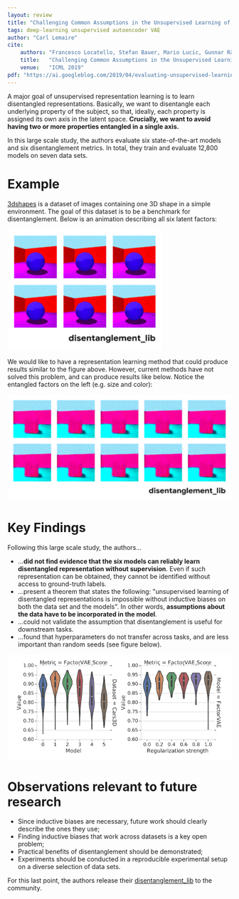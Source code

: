 ```yaml
---
layout: review
title: "Challenging Common Assumptions in the Unsupervised Learning of Disentangled Representations"
tags: deep-learning unsupervised autoencoder VAE
author: "Carl Lemaire"
cite:
    authors: "Francesco Locatello, Stefan Bauer, Mario Lucic, Gunnar Rätsch, Sylvain Gelly, Bernhard Schölkopf, Olivier Bachem"
    title:   "Challenging Common Assumptions in the Unsupervised Learning of Disentangled Representations"
    venue:   "ICML 2019"
pdf: "https://ai.googleblog.com/2019/04/evaluating-unsupervised-learning-of.html"
---
```


A major goal of unsupervised representation learning is to learn disentangled representations. Basically, we want to disentangle each underlying property of the subject, so that, ideally, each property is assigned its own axis in the latent space. **Crucially, we want to avoid having two or more properties entangled in a single axis.**

In this large scale study, the authors evaluate six state-of-the-art models and six disentanglement metrics. In total, they train and evaluate 12,800 models on seven data sets.

# Example

[3dshapes](https://github.com/deepmind/3d-shapes) is a dataset of images containing one 3D shape in a simple environment. The goal of this dataset is to be a benchmark for disentanglement. Below is an animation describing all six latent factors:

![](/article/images/unsupervised-disentanglement/ground-truth-imagemagick+coalesce.gif)

We would like to have a representation learning method that could produce results similar to the figure above. However, current methods have not solved this problem, and can produce results like below. Notice the entangled factors on the left (e.g. size and color):

![](/article/images/unsupervised-disentanglement/disentanglement-out.gif)

# Key Findings

Following this large scale study, the authors...

* ...**did not find evidence that the six models can reliably learn disentangled representation without supervision**. Even if such representation can be obtained, they cannot be identified without access to ground-truth labels.
* ...present a theorem that states the following: "unsupervised learning of disentangled representations is impossible without inductive biases on both the data set and the models". In other words, **assumptions about the data have to be incorporated in the model**.
* ...could not validate the assumption that disentanglement is useful for downstream tasks.
* ...found that hyperparameters do not transfer across tasks, and are less important than random seeds (see figure below).

![](/article/images/unsupervised-disentanglement/image3.png)

# Observations relevant to future research

* Since inductive biases are necessary, future work should clearly describe the ones they use;
* Finding inductive biases that work across datasets is a key open problem;
* Practical benefits of disentanglement should be demonstrated;
* Experiments should be conducted in a reproducible experimental setup on a diverse selection of data sets.

For this last point, the authors release their [disentanglement_lib](https://github.com/google-research/disentanglement_lib) to the community.